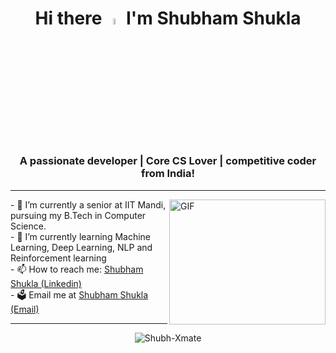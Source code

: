 <div align = "center"><h1> Hi there <a href="https://github.com/Shubh-Xmate"><img src="https://media.giphy.com/media/hvRJCLFzcasrR4ia7z/giphy.gif" width="5%"></a> I'm Shubham Shukla</h1></div>
<h3 align="center">A passionate developer | Core CS Lover | competitive coder from India!</h3>


<hr />
<img align="right" alt="GIF" src="https://raw.githubusercontent.com/mitul3737/mitul3737/main/mituls%20code.gif" width="250" height="200" />
- 🔭 I’m currently a senior at IIT Mandi, pursuing my B.Tech in Computer Science.<br>
- 🌱 I’m currently learning Machine Learning, Deep Learning, NLP and Reinforcement learning<br>
- 📫 How to reach me: <a href="https://www.linkedin.com/in/shukla-shubh/">Shubham Shukla (Linkedin)</a><br>
- 🗳 Email me at <a href="shuklashubham2277@gmail.com">Shubham Shukla (Email)</a><br>
<hr />
<div align="center"><img align="center" src="https://github-readme-stats.vercel.app/api?username=Shubh-Xmate&show_icons=true&locale=en" alt="Shubh-Xmate" />
</div>

